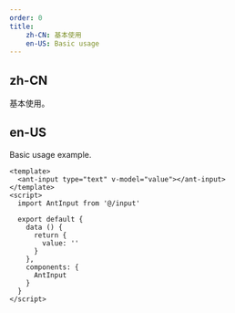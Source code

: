 ```yaml
---
order: 0
title:
    zh-CN: 基本使用
    en-US: Basic usage
---
```


## zh-CN

基本使用。

## en-US

Basic usage example.

````vue
<template>
  <ant-input type="text" v-model="value"></ant-input>
</template>
<script>
  import AntInput from '@/input'
  
  export default {
    data () {
      return {
        value: ''
      }
    },
    components: {
      AntInput
    }
  }
</script>
````
